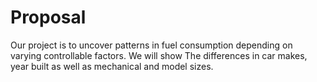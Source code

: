 # Proposal
Our project is to uncover patterns in fuel consumption depending on varying controllable factors. We will show The differences in car makes, year built as well as mechanical and model sizes.
